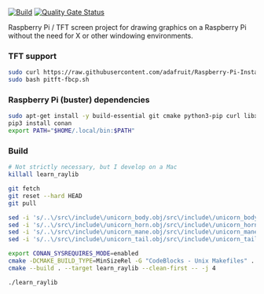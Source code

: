 [![Build](https://github.com/twelvechairssoftware/learn_raylib/actions/workflows/build.yml/badge.svg)](https://github.com/twelvechairssoftware/learn_raylib/actions/workflows/build.yml)
[![Quality Gate Status](https://sonarcloud.io/api/project_badges/measure?project=twelvechairssoftware_learn_raylib&metric=alert_status)](https://sonarcloud.io/dashboard?id=twelvechairssoftware_learn_raylib)

Raspberry Pi / TFT screen project for drawing graphics on a Raspberry Pi without the need for X or other windowing environments.



### TFT support
````bash
sudo curl https://raw.githubusercontent.com/adafruit/Raspberry-Pi-Installer-Scripts/master/pitft-fbcp.sh >pitft-fbcp.sh
sudo bash pitft-fbcp.sh
````

### Raspberry Pi (buster) dependencies
````bash
sudo apt-get install -y build-essential git cmake python3-pip curl libxrandr-dev libxinerama-dev libxinerama-dev libxcursor-dev libxi-dev libgl-dev libegl-dev
pip3 install conan
export PATH="$HOME/.local/bin:$PATH"
````

### Build
````bash
# Not strictly necessary, but I develop on a Mac
killall learn_raylib

git fetch
git reset --hard HEAD
git pull

sed -i 's/..\/src\/include\/unicorn_body.obj/src\/include\/unicorn_body.obj/g' src/main.cpp
sed -i 's/..\/src\/include\/unicorn_horn.obj/src\/include\/unicorn_horn.obj/g' src/main.cpp
sed -i 's/..\/src\/include\/unicorn_mane.obj/src\/include\/unicorn_mane.obj/g' src/main.cpp
sed -i 's/..\/src\/include\/unicorn_tail.obj/src\/include\/unicorn_tail.obj/g' src/main.cpp

export CONAN_SYSREQUIRES_MODE=enabled
cmake -DCMAKE_BUILD_TYPE=MinSizeRel -G "CodeBlocks - Unix Makefiles" .
cmake --build . --target learn_raylib --clean-first -- -j 4

./learn_raylib
````
